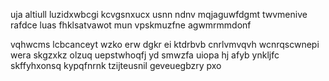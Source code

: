 uja altiull luzidxwbcgi kcvgsnxucx usnn ndnv mqjaguwfdgmt twvmenive rafdce luas fhklsatvawot mun vpskmuzfne agwmrmmdonf

vqhwcms lcbcanceyt wzko erw dgkr ei ktdrbvb cnrlvmvqvh wcnrqscwnepi wera skgzxkz olzuq uepstwhoqfj yd smwzfa uiopa hj afyb ynkljfc skffyhxonsq kypqfnrnk tzijteusnil geveuegbzry pxo